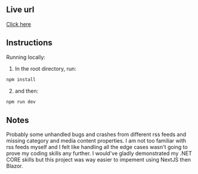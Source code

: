 ## Live url

[Click here](https://lolo-pink.vercel.app/)

## Instructions

Running locally:
1. In the root directory, run:

```bash 
npm install
```

2. and then:

```bash 
npm run dev
```

## Notes

Probably some unhandled bugs and crashes from different rss feeds and missing category and media content properties. I am not too familiar with rss feeds myself and I felt like handling all the edge cases wasn't going to prove my coding skills any further. I would've gladly demonstrated my .NET CORE skills but this project was way easier to impement using NextJS then Blazor.